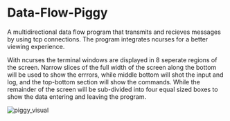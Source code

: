 # Data-Flow-Piggy

A multidirectional data flow program that transmits and recieves messages by using tcp connections. The program integrates ncurses for a better viewing experience. 

With ncurses the terminal windows are displayed in 8 seperate regions of the screen. Narrow slices of the full width of the screen along the bottom will be used to show the errrors, while middle bottom will shot the input and log, and the top-bottom section will show the commands. While the remainder of the screen will be sub-divided into four equal sized boxes to show the data entering and leaving the program. 


![piggy_visual](https://user-images.githubusercontent.com/30418138/31292027-b3fb523e-aa86-11e7-81fd-5806b05cee7b.png)
